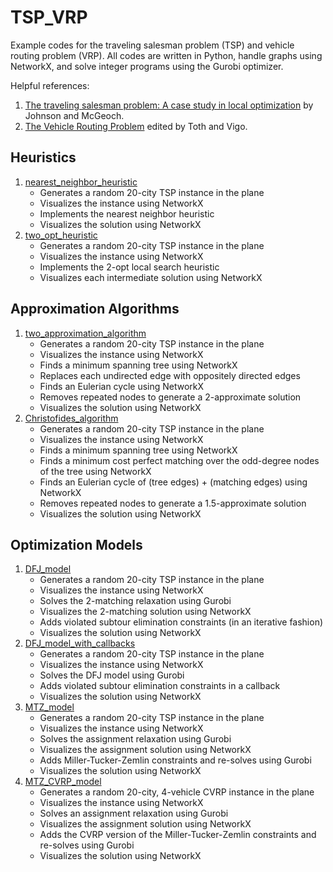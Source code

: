 # TSP_VRP
Example codes for the traveling salesman problem (TSP) and vehicle routing problem (VRP). All codes are written in Python, handle graphs using NetworkX, and solve integer programs using the Gurobi optimizer. 

Helpful references: 
1. [The traveling salesman problem: A case study in local optimization](https://scholar.google.com/scholar?cluster=8249601619393406923&hl=en&as_sdt=0,37) by Johnson and McGeoch.
2. [The Vehicle Routing Problem](https://scholar.google.com/scholar?cluster=5139244580018150315&hl=en&as_sdt=0,37) edited by Toth and Vigo.


## Heuristics
1. [nearest_neighbor_heuristic](https://github.com/AustinLBuchanan/TSP_VRP/blob/main/nearest_neighbor_heuristic.ipynb)
   - Generates a random 20-city TSP instance in the plane
   - Visualizes the instance using NetworkX
   - Implements the nearest neighbor heuristic
   - Visualizes the solution using NetworkX
2. [two_opt_heuristic](https://github.com/AustinLBuchanan/TSP_VRP/blob/main/two_opt_heuristic.ipynb)
   - Generates a random 20-city TSP instance in the plane
   - Visualizes the instance using NetworkX
   - Implements the 2-opt local search heuristic
   - Visualizes each intermediate solution using NetworkX

## Approximation Algorithms
1. [two_approximation_algorithm](https://github.com/AustinLBuchanan/TSP_VRP/blob/main/two_approximation_algorithm.ipynb)
   - Generates a random 20-city TSP instance in the plane
   - Visualizes the instance using NetworkX
   - Finds a minimum spanning tree using NetworkX
   - Replaces each undirected edge with oppositely directed edges
   - Finds an Eulerian cycle using NetworkX
   - Removes repeated nodes to generate a 2-approximate solution
   - Visualizes the solution using NetworkX
2. [Christofides_algorithm](https://github.com/AustinLBuchanan/TSP_VRP/blob/main/Christofides_algorithm.ipynb)
   - Generates a random 20-city TSP instance in the plane
   - Visualizes the instance using NetworkX
   - Finds a minimum spanning tree using NetworkX
   - Finds a minimum cost perfect matching over the odd-degree nodes of the tree using NetworkX
   - Finds an Eulerian cycle of (tree edges) + (matching edges) using NetworkX
   - Removes repeated nodes to generate a 1.5-approximate solution
   - Visualizes the solution using NetworkX

## Optimization Models
1. [DFJ_model](https://github.com/AustinLBuchanan/TSP_VRP/blob/main/DFJ_model.ipynb)
   - Generates a random 20-city TSP instance in the plane
   - Visualizes the instance using NetworkX
   - Solves the 2-matching relaxation using Gurobi
   - Visualizes the 2-matching solution using NetworkX
   - Adds violated subtour elimination constraints (in an iterative fashion)
   - Visualizes the solution using NetworkX
2. [DFJ_model_with_callbacks](https://github.com/AustinLBuchanan/TSP_VRP/blob/main/DFJ_model_with_callbacks.ipynb)
   - Generates a random 20-city TSP instance in the plane
   - Visualizes the instance using NetworkX
   - Solves the DFJ model using Gurobi
   - Adds violated subtour elimination constraints in a callback
   - Visualizes the solution using NetworkX
3. [MTZ_model](https://github.com/AustinLBuchanan/TSP_VRP/blob/main/MTZ_model.ipynb)
   - Generates a random 20-city TSP instance in the plane
   - Visualizes the instance using NetworkX
   - Solves the assignment relaxation using Gurobi
   - Visualizes the assignment solution using NetworkX
   - Adds Miller-Tucker-Zemlin constraints and re-solves using Gurobi
   - Visualizes the solution using NetworkX
4. [MTZ_CVRP_model](https://github.com/AustinLBuchanan/TSP_VRP/blob/main/MTZ_CVRP_model.ipynb)
   - Generates a random 20-city, 4-vehicle CVRP instance in the plane
   - Visualizes the instance using NetworkX
   - Solves an assignment relaxation using Gurobi
   - Visualizes the assignment solution using NetworkX
   - Adds the CVRP version of the Miller-Tucker-Zemlin constraints and re-solves using Gurobi
   - Visualizes the solution using NetworkX
